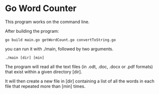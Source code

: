 # Go Word Counter

This program works on the command line.

After building the program:

    go build main.go getWordCount.go convertToString.go

you can run it with ./main, followed by two arguments.

    ./main [dir] [min]
    
The program will read all the text files (in .odt, .doc, .docx or .pdf formats) that exist within a given directory [dir].

It will then create a new file in [dir] containing a list of all the words in each file that repeated more than [min] times.
